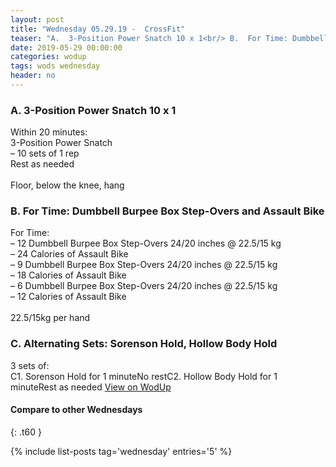```yaml
---
layout: post
title: "Wednesday 05.29.19 -  CrossFit"
teaser: "A.  3-Position Power Snatch 10 x 1<br/> B.  For Time: Dumbbell Burpee Box Step-Overs and Assault Bike<br/> C. Alternating Sets: Sorenson Hold, Hollow Body Hold"
date: 2019-05-29 00:00:00
categories: wodup
tags: wods wednesday
header: no
---
```



<h3>A.  3-Position Power Snatch 10 x 1</h3>
Within 20 minutes:<br/>
3-Position Power Snatch<br/>– 10 sets of 1 rep <br/>Rest as needed<br/><br/>Floor, below the knee, hang
<h3>B.  For Time: Dumbbell Burpee Box Step-Overs and Assault Bike</h3>
For Time:<br/>– 12 Dumbbell Burpee Box Step-Overs 24/20 inches @ 22.5/15 kg<br/>– 24 Calories of Assault Bike<br/>– 9 Dumbbell Burpee Box Step-Overs 24/20 inches @ 22.5/15 kg<br/>– 18 Calories of Assault Bike<br/>– 6 Dumbbell Burpee Box Step-Overs 24/20 inches @ 22.5/15 kg<br/>– 12 Calories of Assault Bike<br/><br/>22.5/15kg per hand
<h3>C. Alternating Sets: Sorenson Hold, Hollow Body Hold</h3>
3 sets of:<br/>C1. Sorenson Hold for 1 minuteNo restC2. Hollow Body Hold for 1 minuteRest as needed
<a href="https://www.wodup.com/gyms/asphodel/wods/17067" target="blank">View on WodUp</a>


#### Compare to other Wednesdays
{: .t60 }

{% include list-posts tag='wednesday' entries='5' %}